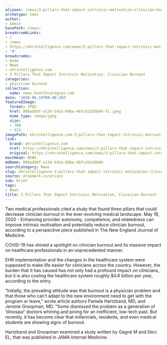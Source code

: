 ```yaml
---
aliases: /news/3-pillars-that-impact-intrinsic-motivation-clinician-burnout
archetype: news
author:
- Admin
basePath: /news/
breadcrumbLinks:
- /
- /news
- https://ehrintelligence.com/news/3-pillars-that-impact-intrinsic-motivation-clinician-burnout
- '#'
breadcrumbs:
- Home
- News
- ehrintelligence.com
- 3 Pillars That Impact Intrinsic Motivation, Clinician Burnout
categories:
- physician burnout
collection:
  name: news.healthcareguys.com
date: '2020-05-19T09:48:29Z'
featuredImage:
  format: JPEG
  href: 008ad58f-e134-545a-89be-46fcd1b59b04-fi.jpeg
  mime_type: image/jpeg
  size:
  - 700
  - 423
imagePath: ehrintelligence.com-3-pillars-that-impact-intrinsic-motivation-clinician-burnout
link:
  brand: ehrintelligence.com
  href: https://ehrintelligence.com/news/3-pillars-that-impact-intrinsic-motivation-clinician-burnout
  original: https://ehrintelligence.com/news/3-pillars-that-impact-intrinsic-motivation-clinician-burnout
mastHead: NEWS
mdName: 008ad58f-e134-545a-89be-46fcd1b59b04
searchCategory: News
slug: ehrintelligence-3-pillars-that-impact-intrinsic-motivation-clinician-burnout
source: dropmark-curations
sub: brief
tags:
- News
title: 3 Pillars That Impact Intrinsic Motivation, Clinician Burnout
---
```


Two medical professionals cited a study that found three pillars that could decrease clinician burnout in the ever-evolving medical landscape. May 18, 2020 - Enhancing provider autonomy, competence, and relatedness can improve intrinsic motivation and potentially reduce clinician burnout, according to a perspective piece published in The New England Journal of Medicine.

COVID-19 has shined a spotlight on clinician burnout and its massive impact on healthcare professionals in an unprecedented manner.

EHR implementation and the changes in the healthcare system were supposed to make life easier for clinicians across the country. However, the burden that it has caused has not only had a profound impact on clinicians, but it is also costing the healthcare system roughly $4.6 billion per year, according to the entry.

“Initially, the prevailing attitude was that burnout is a physician problem and that those who can’t adapt to the new environment need to get with the program or leave,” wrote article authors Pamela Hartzband, MD, and Jerome Groopman, MD. “Some dismissed the problem as a generation of ‘dinosaur’ doctors whining and pining for an inefficient, low-tech past. But recently, it has become clear that millennials, residents, and even medical students are showing signs of burnout.

Hartzband and Groopman examined a study written by Gagné M and Deci EL, that was published in JAMA Internal Medicine.